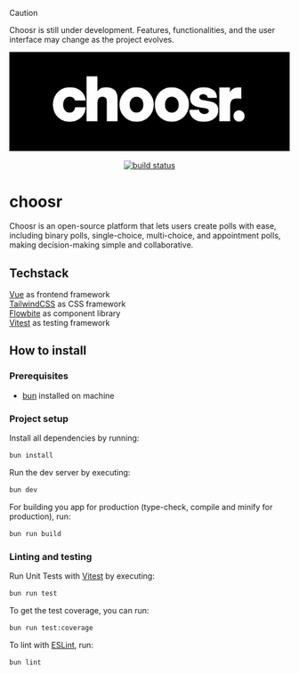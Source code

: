 > [!CAUTION]
> Choosr is still under development. Features, functionalities, and the user interface may change as the project evolves.

<div align='center'>
    <img src="./public/logo.png" alt='choosr logo'/>
</div>

<p align="center" title="Build Status">
  <a href="https://github.com/TizianMr/choosr/actions/workflows/ci.yml">
    <img src="https://github.com/TizianMr/choosr/actions/workflows/ci.yml/badge.svg" alt="build status"/>
  </a>
</p>

# choosr

Choosr is an open-source platform that lets users create polls with ease, including binary polls, single-choice, multi-choice, and appointment polls, making decision-making simple and collaborative.

## Techstack

[Vue](https://vuejs.org/) as frontend framework\
[TailwindCSS](https://tailwindcss.com/) as CSS framework\
[Flowbite](https://flowbite.com/) as component library\
[Vitest](https://vitest.dev/) as testing framework

## How to install

### Prerequisites

- [bun](https://bun.com/) installed on machine

### Project setup

<!-- ## Recommended IDE Setup

[VSCode](https://code.visualstudio.com/) + [Volar](https://marketplace.visualstudio.com/items?itemName=Vue.volar) (and disable Vetur).

## Type Support for `.vue` Imports in TS

TypeScript cannot handle type information for `.vue` imports by default, so we replace the `tsc` CLI with `vue-tsc` for type checking. In editors, we need [Volar](https://marketplace.visualstudio.com/items?itemName=Vue.volar) to make the TypeScript language service aware of `.vue` types.

## Customize configuration

See [Vite Configuration Reference](https://vite.dev/config/). -->

Install all dependencies by running:
```sh
bun install
```

Run the dev server by executing:
```sh
bun dev
```

For building you app for production (type-check, compile and minify for production), run:
```sh
bun run build
```

### Linting and testing

Run Unit Tests with [Vitest](https://vitest.dev/) by executing:

```sh
bun run test
```

To get the test coverage, you can run:

```sh
bun run test:coverage
```

To lint with [ESLint](https://eslint.org/), run:

```sh
bun lint
```
